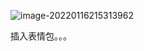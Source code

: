 ![image-20220116215313962](https://chqwer2.github.io/img/Typora/image-20220116215313962.png)

插入表情包。。。